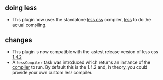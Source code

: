 ## doing less

* This plugin now uses the standalone [less css](http://lesscss.org/) compiler, [less](https://github.com/softprops/lesst#readme) to do the actual compiling.

## changes

* This plugin is now compatible with the lastest release version of less css [1.4.2](https://github.com/less/less.js/releases/tag/v1.4.2)
* A `lessCompiler` task was introduced which returns an instance of the [compiler](https://github.com/softprops/lesst/blob/0.1.0/src/main/scala/compile.scala#L14-L17) to run. By default this is the 1.4.2 and, in theory, you could provide your own custom less compiler.
